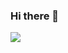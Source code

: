### Hi there 👋

![](https://www.datocms-assets.com/70735/1711008285-al-cuor-non-si-comanda.jpeg?fm=jpg&h=2048&w=2048)

<!--
**sistrall/sistrall** is a ✨ _special_ ✨ repository because its `README.md` (this file) appears on your GitHub profile.

Here are some ideas to get you started:

- 🔭 I’m currently working on ...
- 🌱 I’m currently learning ...
- 👯 I’m looking to collaborate on ...
- 🤔 I’m looking for help with ...
- 💬 Ask me about ...
- 📫 How to reach me: ...
- 😄 Pronouns: ...
- ⚡ Fun fact: ...
-->
